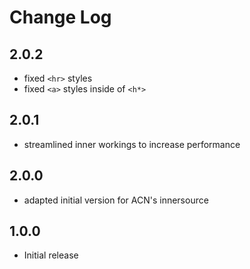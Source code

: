 # Change Log

## 2.0.2

- fixed `<hr>` styles
- fixed `<a>` styles inside of `<h*>`

## 2.0.1

- streamlined inner workings to increase performance

## 2.0.0

- adapted initial version for ACN's innersource

## 1.0.0

- Initial release
